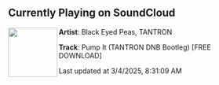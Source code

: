## Currently Playing on SoundCloud

[<img align="left" width="100" src="https://i1.sndcdn.com/artworks-bcOEtc0RJz9aDBbk-CG8yFQ-t500x500.jpg">](https://soundcloud.com/tantronmusic/pump-it-tantron-dnb-bootleg-free-download)

**Artist**: Black Eyed Peas, TANTRON 

**Track**: Pump It (TANTRON DNB Bootleg) [FREE DOWNLOAD]

Last updated at 3/4/2025, 8:31:09 AM
